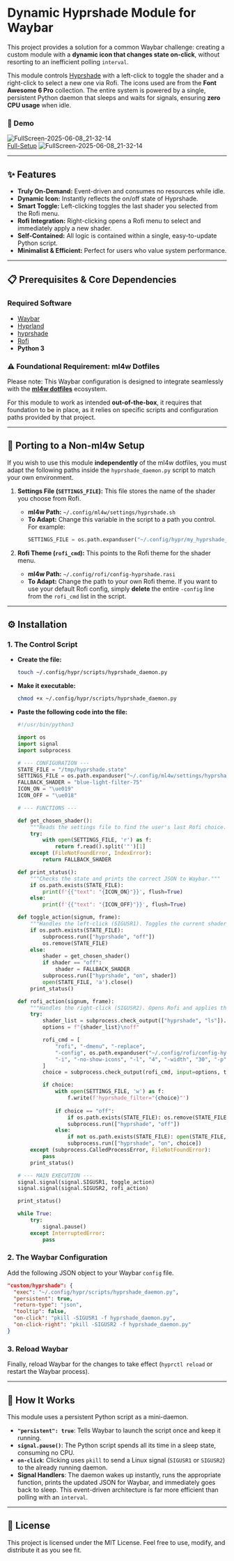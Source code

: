 # Dynamic Hyprshade Module for Waybar

This project provides a solution for a common Waybar challenge: creating a custom module with a **dynamic icon that changes state on-click**, without resorting to an inefficient polling `interval`.

This module controls [Hyprshade](https://github.com/loqusion/hyprshade) with a left-click to toggle the shader and a right-click to select a new one via Rofi. The icons used are from the **Font Awesome 6 Pro** collection. The entire system is powered by a single, persistent Python daemon that sleeps and waits for signals, ensuring **zero CPU usage** when idle.

### 🎥 Demo

![FullScreen-2025-06-08_21-32-14](https://github.com/j5onrf/dots/blob/main/waybar/May17-2025-Updates/themes/Ghost-Modern-Matugen/Hyprshade-Script/python-solution/Full-Setup/FullScreen-2025-06-09_18-06-12.png)
<br>
[Full-Setup](https://github.com/j5onrf/dots/tree/main/waybar/May17-2025-Updates/themes/Ghost-Modern-Matugen/Hyprshade-Script/python-solution/Full-Setup)
![FullScreen-2025-06-08_21-32-14](https://github.com/user-attachments/assets/384aa71a-586b-45c5-893a-94218e6f92e8)

---

## ✨ Features

*   **Truly On-Demand:** Event-driven and consumes no resources while idle.
*   **Dynamic Icon:** Instantly reflects the on/off state of Hyprshade.
*   **Smart Toggle:** Left-clicking toggles the last shader you selected from the Rofi menu.
*   **Rofi Integration:** Right-clicking opens a Rofi menu to select and immediately apply a new shader.
*   **Self-Contained:** All logic is contained within a single, easy-to-update Python script.
*   **Minimalist & Efficient:** Perfect for users who value system performance.

---

## 📋 Prerequisites & Core Dependencies

### Required Software
*   [Waybar](https://github.com/Alexays/Waybar)
*   [Hyprland](https://hyprland.org/)
*   [hyprshade](https://github.com/loqusion/hyprshade)
*   [Rofi](https://github.com/davatorium/rofi)
*   **Python 3**

### ⚠️ Foundational Requirement: ml4w Dotfiles

Please note: This Waybar configuration is designed to integrate seamlessly with the **[ml4w dotfiles](https://github.com/ml4w/dotfiles)** ecosystem.

For this module to work as intended **out-of-the-box**, it requires that foundation to be in place, as it relies on specific scripts and configuration paths provided by that project.

---

## 🔧 Porting to a Non-ml4w Setup

If you wish to use this module **independently** of the ml4w dotfiles, you must adapt the following paths inside the `hyprshade_daemon.py` script to match your own environment.

1.  **Settings File (`SETTINGS_FILE`):** This file stores the name of the shader you choose from Rofi.
    *   **ml4w Path:** `~/.config/ml4w/settings/hyprshade.sh`
    *   **To Adapt:** Change this variable in the script to a path you control. For example:
        ```python
        SETTINGS_FILE = os.path.expanduser("~/.config/hypr/my_hyprshade_settings.sh")
        ```

2.  **Rofi Theme (`rofi_cmd`):** This points to the Rofi theme for the shader menu.
    *   **ml4w Path:** `~/.config/rofi/config-hyprshade.rasi`
    *   **To Adapt:** Change the path to your own Rofi theme. If you want to use your default Rofi config, simply **delete** the entire `-config` line from the `rofi_cmd` list in the script.

---

## ⚙️ Installation

### 1. The Control Script

*   **Create the file:**
    ```bash
    touch ~/.config/hypr/scripts/hyprshade_daemon.py
    ```

*   **Make it executable:**
    ```bash
    chmod +x ~/.config/hypr/scripts/hyprshade_daemon.py
    ```

*   **Paste the following code into the file:**

    ```python
    #!/usr/bin/python3

    import os
    import signal
    import subprocess

    # --- CONFIGURATION ---
    STATE_FILE = "/tmp/hyprshade.state"
    SETTINGS_FILE = os.path.expanduser("~/.config/ml4w/settings/hyprshade.sh")
    FALLBACK_SHADER = "blue-light-filter-75"
    ICON_ON = "\ue019"
    ICON_OFF = "\ue018"

    # --- FUNCTIONS ---

    def get_chosen_shader():
        """Reads the settings file to find the user's last Rofi choice."""
        try:
            with open(SETTINGS_FILE, 'r') as f:
                return f.read().split('"')[1]
        except (FileNotFoundError, IndexError):
            return FALLBACK_SHADER

    def print_status():
        """Checks the state and prints the correct JSON to Waybar."""
        if os.path.exists(STATE_FILE):
            print(f'{{"text": "{ICON_ON}"}}', flush=True)
        else:
            print(f'{{"text": "{ICON_OFF}"}}', flush=True)

    def toggle_action(signum, frame):
        """Handles the left-click (SIGUSR1). Toggles the current shader."""
        if os.path.exists(STATE_FILE):
            subprocess.run(["hyprshade", "off"])
            os.remove(STATE_FILE)
        else:
            shader = get_chosen_shader()
            if shader == "off":
                shader = FALLBACK_SHADER
            subprocess.run(["hyprshade", "on", shader])
            open(STATE_FILE, 'a').close()
        print_status()

    def rofi_action(signum, frame):
        """Handles the right-click (SIGUSR2). Opens Rofi and applies the choice."""
        try:
            shader_list = subprocess.check_output(["hyprshade", "ls"]).decode('utf-8').strip()
            options = f"{shader_list}\noff"

            rofi_cmd = [
                "rofi", "-dmenu", "-replace",
                "-config", os.path.expanduser("~/.config/rofi/config-hyprshade.rasi"),
                "-i", "-no-show-icons", "-l", "4", "-width", "30", "-p", "Hyprshade"
            ]
            choice = subprocess.check_output(rofi_cmd, input=options, text=True).strip()

            if choice:
                with open(SETTINGS_FILE, 'w') as f:
                    f.write(f'hyprshade_filter="{choice}"')
                
                if choice == "off":
                    if os.path.exists(STATE_FILE): os.remove(STATE_FILE)
                    subprocess.run(["hyprshade", "off"])
                else:
                    if not os.path.exists(STATE_FILE): open(STATE_FILE, 'a').close()
                    subprocess.run(["hyprshade", "on", choice])
        except (subprocess.CalledProcessError, FileNotFoundError):
            pass
        print_status()

    # --- MAIN EXECUTION ---
    signal.signal(signal.SIGUSR1, toggle_action)
    signal.signal(signal.SIGUSR2, rofi_action)

    print_status()

    while True:
        try:
            signal.pause()
        except InterruptedError:
            pass
    ```

### 2. The Waybar Configuration

Add the following JSON object to your Waybar `config` file.

```json
"custom/hyprshade": {
  "exec": "~/.config/hypr/scripts/hyprshade_daemon.py",
  "persistent": true,
  "return-type": "json",
  "tooltip": false,
  "on-click": "pkill -SIGUSR1 -f hyprshade_daemon.py",
  "on-click-right": "pkill -SIGUSR2 -f hyprshade_daemon.py"
}
```

### 3. Reload Waybar

Finally, reload Waybar for the changes to take effect (`hyprctl reload` or restart the Waybar process).

---

## 🧠 How It Works

This module uses a persistent Python script as a mini-daemon.
*   **`"persistent": true`**: Tells Waybar to launch the script once and keep it running.
*   **`signal.pause()`**: The Python script spends all its time in a sleep state, consuming no CPU.
*   **`on-click`**: Clicking uses `pkill` to send a Linux signal (`SIGUSR1` or `SIGUSR2`) to the already running daemon.
*   **Signal Handlers**: The daemon wakes up instantly, runs the appropriate function, prints the updated JSON for Waybar, and immediately goes back to sleep. This event-driven architecture is far more efficient than polling with an `interval`.

---

## 📜 License

This project is licensed under the MIT License. Feel free to use, modify, and distribute it as you see fit.
